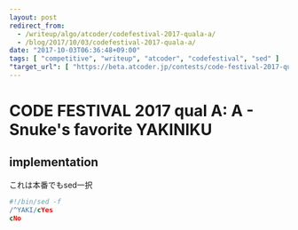 ```yaml
---
layout: post
redirect_from:
  - /writeup/algo/atcoder/codefestival-2017-quala-a/
  - /blog/2017/10/03/codefestival-2017-quala-a/
date: "2017-10-03T06:36:48+09:00"
tags: [ "competitive", "writeup", "atcoder", "codefestival", "sed" ]
"target_url": [ "https://beta.atcoder.jp/contests/code-festival-2017-quala/tasks/code_festival_2017_quala_a" ]
---
```


# CODE FESTIVAL 2017 qual A: A - Snuke's favorite YAKINIKU

## implementation

これは本番でもsed一択

``` sed
#!/bin/sed -f
/^YAKI/cYes
cNo
```
